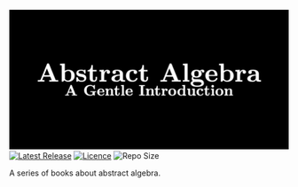 ![Abstract Algebra Banner](Images/banner/banner-dark.png)
[![Latest Release](https://img.shields.io/github/v/release/PhotonicGluon/Abstract-Algebra-Book?display_name=release&include_prereleases&label=Latest%20Release&sort=date)](https://github.com/PhotonicGluon/Abstract-Algebra-Book/releases/latest)
[![Licence](https://img.shields.io/github/license/PhotonicGluon/Abstract-Algebra-Book?label=Licence)](LICENSE)
![Repo Size](https://img.shields.io/github/repo-size/PhotonicGluon/Abstract-Algebra-Book?label=Repo%20Size)

A series of books about abstract algebra.
